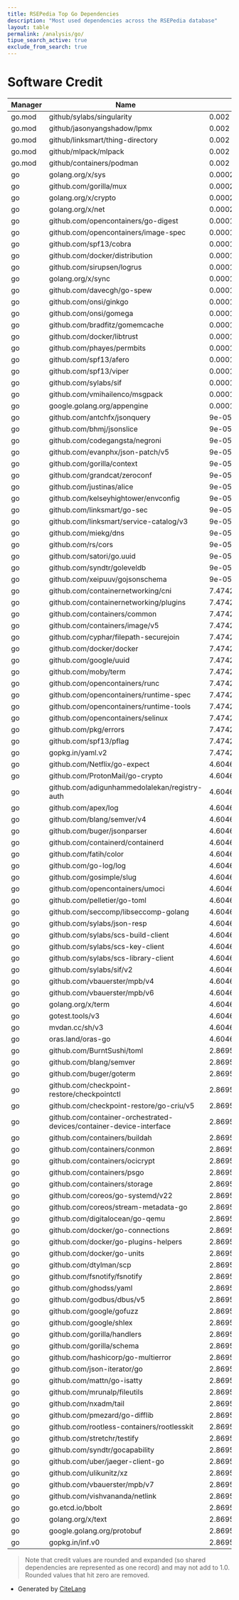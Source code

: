 ```yaml
---
title: RSEPedia Top Go Dependencies
description: "Most used dependencies across the RSEPedia database"
layout: table
permalink: /analysis/go/
tipue_search_active: true
exclude_from_search: true
---
```

# Software Credit

|Manager|Name|Credit|
|-------|----|------|
|go.mod|github/sylabs/singularity|0.002|
|go.mod|github/jasonyangshadow/lpmx|0.002|
|go.mod|github/linksmart/thing-directory|0.002|
|go.mod|github/mlpack/mlpack|0.002|
|go.mod|github/containers/podman|0.002|
|go|golang.org/x/sys|0.00027474216380182006|
|go|github.com/gorilla/mux|0.00022869565217391308|
|go|golang.org/x/crypto|0.00022869565217391308|
|go|golang.org/x/net|0.00020000000000000004|
|go|github.com/opencontainers/go-digest|0.00018474216380182004|
|go|github.com/opencontainers/image-spec|0.00018474216380182004|
|go|github.com/spf13/cobra|0.00018474216380182004|
|go|github.com/docker/distribution|0.00013869565217391306|
|go|github.com/sirupsen/logrus|0.00013869565217391306|
|go|golang.org/x/sync|0.00013869565217391306|
|go|github.com/davecgh/go-spew|0.00011869565217391305|
|go|github.com/onsi/ginkgo|0.00011869565217391305|
|go|github.com/onsi/gomega|0.00011869565217391305|
|go|github.com/bradfitz/gomemcache|0.00011000000000000002|
|go|github.com/docker/libtrust|0.00011000000000000002|
|go|github.com/phayes/permbits|0.00011000000000000002|
|go|github.com/spf13/afero|0.00011000000000000002|
|go|github.com/spf13/viper|0.00011000000000000002|
|go|github.com/sylabs/sif|0.00011000000000000002|
|go|github.com/vmihailenco/msgpack|0.00011000000000000002|
|go|google.golang.org/appengine|0.00011000000000000002|
|go|github.com/antchfx/jsonquery|9e-05|
|go|github.com/bhmj/jsonslice|9e-05|
|go|github.com/codegangsta/negroni|9e-05|
|go|github.com/evanphx/json-patch/v5|9e-05|
|go|github.com/gorilla/context|9e-05|
|go|github.com/grandcat/zeroconf|9e-05|
|go|github.com/justinas/alice|9e-05|
|go|github.com/kelseyhightower/envconfig|9e-05|
|go|github.com/linksmart/go-sec|9e-05|
|go|github.com/linksmart/service-catalog/v3|9e-05|
|go|github.com/miekg/dns|9e-05|
|go|github.com/rs/cors|9e-05|
|go|github.com/satori/go.uuid|9e-05|
|go|github.com/syndtr/goleveldb|9e-05|
|go|github.com/xeipuuv/gojsonschema|9e-05|
|go|github.com/containernetworking/cni|7.474216380182002e-05|
|go|github.com/containernetworking/plugins|7.474216380182002e-05|
|go|github.com/containers/common|7.474216380182002e-05|
|go|github.com/containers/image/v5|7.474216380182002e-05|
|go|github.com/cyphar/filepath-securejoin|7.474216380182002e-05|
|go|github.com/docker/docker|7.474216380182002e-05|
|go|github.com/google/uuid|7.474216380182002e-05|
|go|github.com/moby/term|7.474216380182002e-05|
|go|github.com/opencontainers/runc|7.474216380182002e-05|
|go|github.com/opencontainers/runtime-spec|7.474216380182002e-05|
|go|github.com/opencontainers/runtime-tools|7.474216380182002e-05|
|go|github.com/opencontainers/selinux|7.474216380182002e-05|
|go|github.com/pkg/errors|7.474216380182002e-05|
|go|github.com/spf13/pflag|7.474216380182002e-05|
|go|gopkg.in/yaml.v2|7.474216380182002e-05|
|go|github.com/Netflix/go-expect|4.604651162790698e-05|
|go|github.com/ProtonMail/go-crypto|4.604651162790698e-05|
|go|github.com/adigunhammedolalekan/registry-auth|4.604651162790698e-05|
|go|github.com/apex/log|4.604651162790698e-05|
|go|github.com/blang/semver/v4|4.604651162790698e-05|
|go|github.com/buger/jsonparser|4.604651162790698e-05|
|go|github.com/containerd/containerd|4.604651162790698e-05|
|go|github.com/fatih/color|4.604651162790698e-05|
|go|github.com/go-log/log|4.604651162790698e-05|
|go|github.com/gosimple/slug|4.604651162790698e-05|
|go|github.com/opencontainers/umoci|4.604651162790698e-05|
|go|github.com/pelletier/go-toml|4.604651162790698e-05|
|go|github.com/seccomp/libseccomp-golang|4.604651162790698e-05|
|go|github.com/sylabs/json-resp|4.604651162790698e-05|
|go|github.com/sylabs/scs-build-client|4.604651162790698e-05|
|go|github.com/sylabs/scs-key-client|4.604651162790698e-05|
|go|github.com/sylabs/scs-library-client|4.604651162790698e-05|
|go|github.com/sylabs/sif/v2|4.604651162790698e-05|
|go|github.com/vbauerster/mpb/v4|4.604651162790698e-05|
|go|github.com/vbauerster/mpb/v6|4.604651162790698e-05|
|go|golang.org/x/term|4.604651162790698e-05|
|go|gotest.tools/v3|4.604651162790698e-05|
|go|mvdan.cc/sh/v3|4.604651162790698e-05|
|go|oras.land/oras-go|4.604651162790698e-05|
|go|github.com/BurntSushi/toml|2.869565217391304e-05|
|go|github.com/blang/semver|2.869565217391304e-05|
|go|github.com/buger/goterm|2.869565217391304e-05|
|go|github.com/checkpoint-restore/checkpointctl|2.869565217391304e-05|
|go|github.com/checkpoint-restore/go-criu/v5|2.869565217391304e-05|
|go|github.com/container-orchestrated-devices/container-device-interface|2.869565217391304e-05|
|go|github.com/containers/buildah|2.869565217391304e-05|
|go|github.com/containers/conmon|2.869565217391304e-05|
|go|github.com/containers/ocicrypt|2.869565217391304e-05|
|go|github.com/containers/psgo|2.869565217391304e-05|
|go|github.com/containers/storage|2.869565217391304e-05|
|go|github.com/coreos/go-systemd/v22|2.869565217391304e-05|
|go|github.com/coreos/stream-metadata-go|2.869565217391304e-05|
|go|github.com/digitalocean/go-qemu|2.869565217391304e-05|
|go|github.com/docker/go-connections|2.869565217391304e-05|
|go|github.com/docker/go-plugins-helpers|2.869565217391304e-05|
|go|github.com/docker/go-units|2.869565217391304e-05|
|go|github.com/dtylman/scp|2.869565217391304e-05|
|go|github.com/fsnotify/fsnotify|2.869565217391304e-05|
|go|github.com/ghodss/yaml|2.869565217391304e-05|
|go|github.com/godbus/dbus/v5|2.869565217391304e-05|
|go|github.com/google/gofuzz|2.869565217391304e-05|
|go|github.com/google/shlex|2.869565217391304e-05|
|go|github.com/gorilla/handlers|2.869565217391304e-05|
|go|github.com/gorilla/schema|2.869565217391304e-05|
|go|github.com/hashicorp/go-multierror|2.869565217391304e-05|
|go|github.com/json-iterator/go|2.869565217391304e-05|
|go|github.com/mattn/go-isatty|2.869565217391304e-05|
|go|github.com/mrunalp/fileutils|2.869565217391304e-05|
|go|github.com/nxadm/tail|2.869565217391304e-05|
|go|github.com/pmezard/go-difflib|2.869565217391304e-05|
|go|github.com/rootless-containers/rootlesskit|2.869565217391304e-05|
|go|github.com/stretchr/testify|2.869565217391304e-05|
|go|github.com/syndtr/gocapability|2.869565217391304e-05|
|go|github.com/uber/jaeger-client-go|2.869565217391304e-05|
|go|github.com/ulikunitz/xz|2.869565217391304e-05|
|go|github.com/vbauerster/mpb/v7|2.869565217391304e-05|
|go|github.com/vishvananda/netlink|2.869565217391304e-05|
|go|go.etcd.io/bbolt|2.869565217391304e-05|
|go|golang.org/x/text|2.869565217391304e-05|
|go|google.golang.org/protobuf|2.869565217391304e-05|
|go|gopkg.in/inf.v0|2.869565217391304e-05|


> Note that credit values are rounded and expanded (so shared dependencies are represented as one record) and may not add to 1.0. Rounded values that hit zero are removed.


- Generated by [CiteLang](https://github.com/vsoch/citelang)

